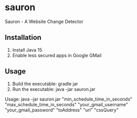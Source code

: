 # sauron
Sauron - A Website Change Detector

## Installation

1. Install Java 15
2. Enable less secured apps in Google GMail

## Usage

1. Build the executable: gradle jar
2. Run the executable:  java -jar sauron.jar

Usage: java -jar sauron.jar "min_schedule_time_in_seconds" "max_schedule_time_in_seconds" "your_gmail_username" "your_gmail_password" "toAddress" "url" "cssQuery"

